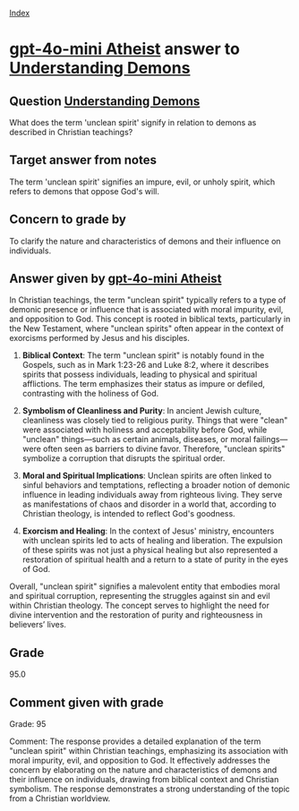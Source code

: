 
[Index](../../index.md)
# [gpt-4o-mini Atheist](../../answering_models/gpt-4o-mini_Atheist.md) answer to [Understanding Demons](../../questions/Understanding_Demons.md)

## Question [Understanding Demons](../../questions/Understanding_Demons.md)
What does the term 'unclean spirit' signify in relation to demons as described in Christian teachings?

## Target answer from notes
The term 'unclean spirit' signifies an impure, evil, or unholy spirit, which refers to demons that oppose God's will.

## Concern to grade by
To clarify the nature and characteristics of demons and their influence on individuals.

## Answer given by [gpt-4o-mini Atheist](../../answering_models/gpt-4o-mini_Atheist.md)
In Christian teachings, the term "unclean spirit" typically refers to a type of demonic presence or influence that is associated with moral impurity, evil, and opposition to God. This concept is rooted in biblical texts, particularly in the New Testament, where "unclean spirits" often appear in the context of exorcisms performed by Jesus and his disciples.

1. **Biblical Context**: The term "unclean spirit" is notably found in the Gospels, such as in Mark 1:23-26 and Luke 8:2, where it describes spirits that possess individuals, leading to physical and spiritual afflictions. The term emphasizes their status as impure or defiled, contrasting with the holiness of God.

2. **Symbolism of Cleanliness and Purity**: In ancient Jewish culture, cleanliness was closely tied to religious purity. Things that were "clean" were associated with holiness and acceptability before God, while "unclean" things—such as certain animals, diseases, or moral failings—were often seen as barriers to divine favor. Therefore, "unclean spirits" symbolize a corruption that disrupts the spiritual order.

3. **Moral and Spiritual Implications**: Unclean spirits are often linked to sinful behaviors and temptations, reflecting a broader notion of demonic influence in leading individuals away from righteous living. They serve as manifestations of chaos and disorder in a world that, according to Christian theology, is intended to reflect God's goodness.

4. **Exorcism and Healing**: In the context of Jesus' ministry, encounters with unclean spirits led to acts of healing and liberation. The expulsion of these spirits was not just a physical healing but also represented a restoration of spiritual health and a return to a state of purity in the eyes of God.

Overall, "unclean spirit" signifies a malevolent entity that embodies moral and spiritual corruption, representing the struggles against sin and evil within Christian theology. The concept serves to highlight the need for divine intervention and the restoration of purity and righteousness in believers’ lives.

## Grade
95.0

## Comment given with grade
Grade: 95

Comment: The response provides a detailed explanation of the term "unclean spirit" within Christian teachings, emphasizing its association with moral impurity, evil, and opposition to God. It effectively addresses the concern by elaborating on the nature and characteristics of demons and their influence on individuals, drawing from biblical context and Christian symbolism. The response demonstrates a strong understanding of the topic from a Christian worldview.
